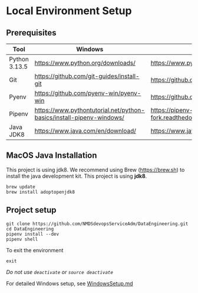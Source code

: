 # Local Environment Setup

## Prerequisites
| Tool | Windows | Mac/Linux |
|------|---------|-----------|
| Python 3.13.5 | https://www.python.org/downloads/ | https://www.python.org/downloads/ |
| Git | https://github.com/git-guides/install-git | https://github.com/git-guides/install-git |
| Pyenv | https://github.com/pyenv-win/pyenv-win | https://github.com/pyenv/pyenv |
| Pipenv | https://www.pythontutorial.net/python-basics/install-pipenv-windows/ | https://pipenv-fork.readthedocs.io/en/latest/install.html |
| Java JDK8 | https://www.java.com/en/download/ | https://www.java.com/en/download/ |

## MacOS Java Installation
This project is using jdk8. We recommend using Brew (https://brew.sh) to install the java development kit. This project is using **jdk8**.
```
brew update
brew install adoptopenjdk8
```

## Project setup
```
git clone https://github.com/NMDSdevopsServiceAdm/DataEngineering.git
cd DataEngineering
pipenv install --dev
pipenv shell
```

To exit the environment
```
exit
```
_Do not use `deactivate` or `source deactivate`_

For detailed Windows setup, see [WindowsSetup.md](https://github.com/NMDSdevopsServiceAdm/DataEngineering/blob/main/WindowsSetup.md)
